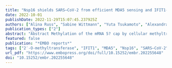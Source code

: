 ```yaml
---
title: "Nsp16 shields SARS–CoV-2 from efficient MDA5 sensing and IFIT1-mediated restriction"
date: 2022-10-01
publishDate: 2022-11-29T15:07:45.237925Z
authors: ["Alina Russ", "Sabine Wittmann", "Yuta Tsukamoto", "Alexandra Herrmann", "Janina Deutschmann", "Justine Lagisquet", "Armin Ensser", "Hiroki Kato", "Thomas Gramberg"]
publication_types: ["2"]
abstract: "Abstract Methylation of the mRNA 5? cap by cellular methyltransferases enables efficient translation and avoids recognition by innate immune factors. Coronaviruses encode viral 2?-O-methyltransferases to shield their RNA from host factors. Here, we generate recombinant SARS?CoV-2 harboring a catalytically inactive 2?-O-methyltransferase Nsp16, Nsp16mut, and analyze viral replication in human lung epithelial cells. Although replication is only slightly attenuated, we find SARS?CoV-2 Nsp16mut to be highly immunogenic, resulting in a strongly enhanced release of type I interferon upon infection. The elevated immunogenicity of Nsp16mut is absent in cells lacking the RNA sensor MDA5. In addition, we report that Nsp16mut is highly sensitive to type I IFN treatment and demonstrate that this strong antiviral effect of type I IFN is mediated by the restriction factor IFIT1. Together, we describe a dual role for the 2?-O-methyltransferase Nsp16 during SARS?CoV-2 replication in avoiding efficient recognition by MDA5 and in shielding its RNA from interferon-induced antiviral responses, thereby identifying Nsp16 as a promising target for generating attenuated and highly immunogenic SARS?CoV-2 strains and as a potential candidate for therapeutic intervention."
featured: false
publication: "*EMBO reports*"
tags: ["2′-O-methyltransferase", "IFIT1", "MDA5", "Nsp16", "SARS–CoV-2"]
url_pdf: "https://www.embopress.org/doi/full/10.15252/embr.202255648"
doi: "10.15252/embr.202255648"
---
```



